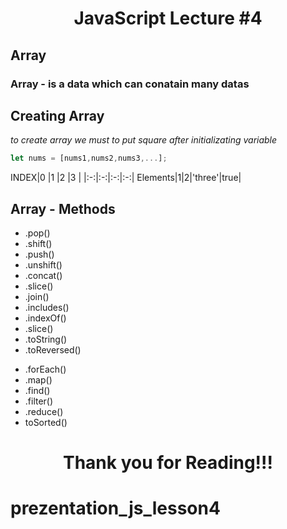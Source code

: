 <h1 align = 'center'>JavaScript Lecture #4 </h1>

## Array
### Array - is a data which can conatain many datas

## Creating Array 
_to create array we must to put square after initializating variable_

```javascript
let nums = [nums1,nums2,nums3,...];
```
INDEX|0  |1  |2  |3  |
     |:-:|:-:|:-:|:-:|
Elements|1|2|'three'|true|

## Array - Methods
+ .pop()
+ .shift()
+ .push()
+ .unshift()
+ .concat()
+ .slice()
+ .join()
+ .includes()
+ .indexOf()
+ .slice()
+ .toString()
+ .toReversed()
>>>
+ .forEach()
+ .map()
+ .find()
+ .filter()
+ .reduce()
+ toSorted()

<h1 align = 'center'>Thank you for Reading!!!</h1>

# prezentation_js_lesson4
